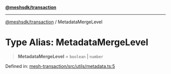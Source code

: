 [**@meshsdk/transaction**](../README.md)

***

[@meshsdk/transaction](../globals.md) / MetadataMergeLevel

# Type Alias: MetadataMergeLevel

> **MetadataMergeLevel** = `boolean` \| `number`

Defined in: [mesh-transaction/src/utils/metadata.ts:5](https://github.com/MeshJS/mesh/blob/1abde1553cbd7cf2cf4e40197fc0de9e4a7d0f49/packages/mesh-transaction/src/utils/metadata.ts#L5)
